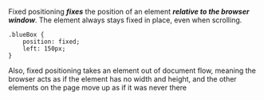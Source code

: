 Fixed positioning ***fixes*** the position of an element ***relative to the browser window***.  The element always stays fixed in place, even when scrolling.
```
.blueBox {
    position: fixed;
    left: 150px;
}
```
Also, fixed positioning takes an element out of document flow, meaning the browser acts as if the element has no width and height, and the other elements on the page move up as if it was never there

